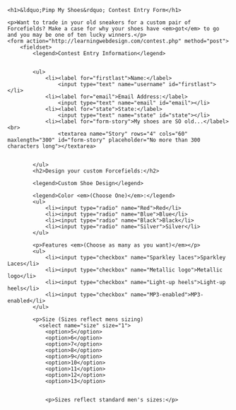 <!DOCTYPE html >
<html>

<head>
    <meta charset="utf-8">
    <title>Contest Entry Form</title>
    <style type="text/css">
        ol,
        ul {
            list-style-type: none;
        }
    </style>
</head>

<body>

    <h1>&ldquo;Pimp My Shoes&rdquo; Contest Entry Form</h1>

    <p>Want to trade in your old sneakers for a custom pair of Forcefields? Make a case for why your shoes have <em>got</em> to go and you may be one of ten lucky winners.</p>
    <form action="http://learningwebdesign.com/contest.php" method="post">
        <fieldset>
            <legend>Contest Entry Information</legend>


            <ul>
                <li><label for="firstlast">Name:</label>
                    <input type="text" name="username" id="firstlast"></li>
                <li><label for="email">Email Address:</label>
                    <input type="text" name="email" id="email"></li>
                <li><label for="state">State:</label>
                    <input type="text" name="state" id="state"></li>
                <li><label for="form-story">My shoes are SO old...</label><br>
                    <textarea name="Story" rows="4" cols="60" maxlength="300" id="form-story" placeholder="No more than 300 characters long"></textarea>


            </ul>
            <h2>Design your custom Forcefields:</h2>

            <legend>Custom Shoe Design</legend>

            <legend>Color <em>(Choose One)</em>:</legend>
            <ul>
                <li><input type="radio" name="Red">Red</li>
                <li><input type="radio" name="Blue">Blue</li>
                <li><input type="radio" name="Black">Black</li>
                <li><input type="radio" name="Silver">Silver</li>
            </ul>

            <p>Features <em>(Choose as many as you want)</em></p>
            <ul>
                <li><input type="checkbox" name="Sparkley laces">Sparkley Laces</li>
                <li><input type="checkbox" name="Metallic logo">Metallic logo</li>
                <li><input type="checkbox" name="Light-up heels">Light-up heels</li>
                <li><input type="checkbox" name="MP3-enabled">MP3-enabled</li>
            </ul>

            <p>Size (Sizes reflect mens sizing)
              <select name="size" size="1">
                <option>5</option>
                <option>6</option>
                <option>7</option>
                <option>8</option>
                <option>9</option>
                <option>10</option>
                <option>11</option>
                <option>12</option>
                <option>13</option>
              
                
                <p>Sizes reflect standard men's sizes:</p>

</body>

</html>
